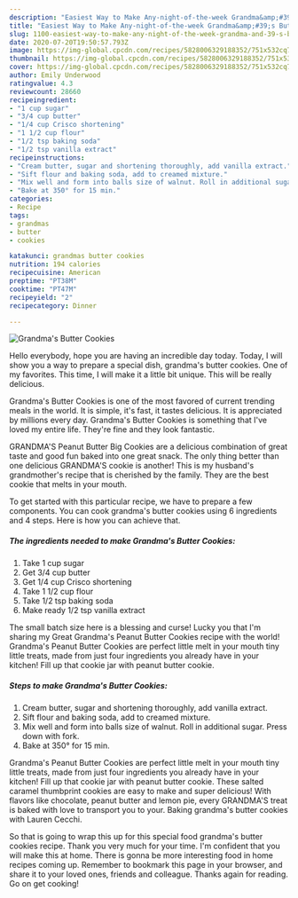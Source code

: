 ```yaml
---
description: "Easiest Way to Make Any-night-of-the-week Grandma&amp;#39;s Butter Cookies"
title: "Easiest Way to Make Any-night-of-the-week Grandma&amp;#39;s Butter Cookies"
slug: 1100-easiest-way-to-make-any-night-of-the-week-grandma-and-39-s-butter-cookies
date: 2020-07-20T19:50:57.793Z
image: https://img-global.cpcdn.com/recipes/5828006329188352/751x532cq70/grandmas-butter-cookies-recipe-main-photo.jpg
thumbnail: https://img-global.cpcdn.com/recipes/5828006329188352/751x532cq70/grandmas-butter-cookies-recipe-main-photo.jpg
cover: https://img-global.cpcdn.com/recipes/5828006329188352/751x532cq70/grandmas-butter-cookies-recipe-main-photo.jpg
author: Emily Underwood
ratingvalue: 4.3
reviewcount: 28660
recipeingredient:
- "1 cup sugar"
- "3/4 cup butter"
- "1/4 cup Crisco shortening"
- "1 1/2 cup flour"
- "1/2 tsp baking soda"
- "1/2 tsp vanilla extract"
recipeinstructions:
- "Cream butter, sugar and shortening thoroughly, add vanilla extract."
- "Sift flour and baking soda, add to creamed mixture."
- "Mix well and form into balls size of walnut. Roll in additional sugar. Press down with fork."
- "Bake at 350° for 15 min."
categories:
- Recipe
tags:
- grandmas
- butter
- cookies

katakunci: grandmas butter cookies 
nutrition: 194 calories
recipecuisine: American
preptime: "PT38M"
cooktime: "PT47M"
recipeyield: "2"
recipecategory: Dinner

---
```



![Grandma&#39;s Butter Cookies](https://img-global.cpcdn.com/recipes/5828006329188352/751x532cq70/grandmas-butter-cookies-recipe-main-photo.jpg)

Hello everybody, hope you are having an incredible day today. Today, I will show you a way to prepare a special dish, grandma&#39;s butter cookies. One of my favorites. This time, I will make it a little bit unique. This will be really delicious.

Grandma&#39;s Butter Cookies is one of the most favored of current trending meals in the world. It is simple, it's fast, it tastes delicious. It is appreciated by millions every day. Grandma&#39;s Butter Cookies is something that I've loved my entire life. They're fine and they look fantastic.

GRANDMA&#39;S Peanut Butter Big Cookies are a delicious combination of great taste and good fun baked into one great snack. The only thing better than one delicious GRANDMA&#39;S cookie is another! This is my husband&#39;s grandmother&#39;s recipe that is cherished by the family. They are the best cookie that melts in your mouth.


To get started with this particular recipe, we have to prepare a few components. You can cook grandma&#39;s butter cookies using 6 ingredients and 4 steps. Here is how you can achieve that.

<!--inarticleads1-->

##### The ingredients needed to make Grandma&#39;s Butter Cookies:

1. Take 1 cup sugar
1. Get 3/4 cup butter
1. Get 1/4 cup Crisco shortening
1. Take 1 1/2 cup flour
1. Take 1/2 tsp baking soda
1. Make ready 1/2 tsp vanilla extract


The small batch size here is a blessing and curse! Lucky you that I&#39;m sharing my Great Grandma&#39;s Peanut Butter Cookies recipe with the world! Grandma&#39;s Peanut Butter Cookies are perfect little melt in your mouth tiny little treats, made from just four ingredients you already have in your kitchen! Fill up that cookie jar with peanut butter cookie. 

<!--inarticleads2-->

##### Steps to make Grandma&#39;s Butter Cookies:

1. Cream butter, sugar and shortening thoroughly, add vanilla extract.
1. Sift flour and baking soda, add to creamed mixture.
1. Mix well and form into balls size of walnut. Roll in additional sugar. Press down with fork.
1. Bake at 350° for 15 min.


Grandma&#39;s Peanut Butter Cookies are perfect little melt in your mouth tiny little treats, made from just four ingredients you already have in your kitchen! Fill up that cookie jar with peanut butter cookie. These salted caramel thumbprint cookies are easy to make and super delicious! With flavors like chocolate, peanut butter and lemon pie, every GRANDMA&#39;S treat is baked with love to transport you to your. Baking grandma&#39;s butter cookies with Lauren Cecchi. 

So that is going to wrap this up for this special food grandma&#39;s butter cookies recipe. Thank you very much for your time. I'm confident that you will make this at home. There is gonna be more interesting food in home recipes coming up. Remember to bookmark this page in your browser, and share it to your loved ones, friends and colleague. Thanks again for reading. Go on get cooking!
